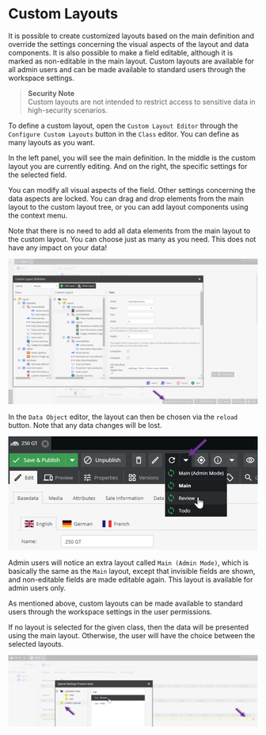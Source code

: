 # Custom Layouts
It is possible to create customized layouts based on the main definition and override the settings concerning the visual aspects of the layout and data components. It is also possible to make a field editable, although it is 
marked as non-editable in the main layout. Custom layouts are available for all admin users and can be made 
available to standard users through the workspace settings.

> **Security Note**    
> Custom layouts are not intended to restrict access to sensitive data in high-security scenarios.

To define a custom layout, open the `Custom Layout Editor` through the `Configure Custom Layouts` button in the `Class` editor. You can define as many layouts as you want. 

In the left panel, you will see the main definition. In the middle is the custom layout you are currently editing. And on the right, the specific settings for the selected field. 

You can modify all visual aspects of the field. Other settings concerning the data aspects are locked. 
You can drag and drop elements from the main layout to the custom layout tree, or you can add layout components using the context menu.

Note that there is no need to add all data elements from the main layout to the custom layout. You can choose just as many as you need. This does not have any impact on your data!

![Custom Layouts](../../../img/classes-custom-layouts1.png)

In the `Data Object` editor, the layout can then be chosen via the `reload` button. Note that any data changes will be lost.

![Custom Layouts](../../../img/classes-custom-layouts2.png)

Admin users will notice an extra layout called `Main (Admin Mode)`, which is basically the same as the `Main` 
layout, except that invisible fields are shown, and non-editable fields are made editable again. This layout is available for admin users only. 

As mentioned above, custom layouts can be made available to standard users through the workspace settings in the user permissions. 

If no layout is selected for the given class, then the data will be presented using the main layout. Otherwise, the user will have the choice between the selected layouts.

![Custom Layouts](../../../img/classes-custom-layouts3.png)

